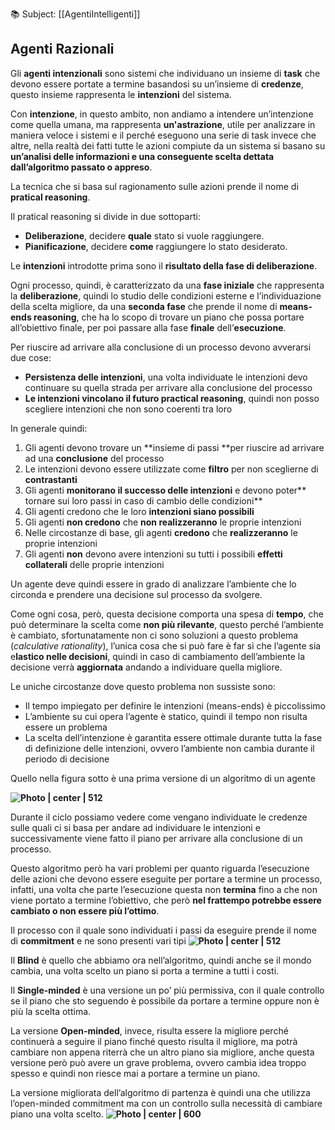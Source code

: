 📚 Subject: [[AgentiIntelligenti]] 
## Agenti Razionali

Gli **agenti intenzionali** sono sistemi che individuano un insieme di **task** che devono essere portate a termine basandosi su un’insieme di **credenze**, questo insieme rappresenta le **intenzioni** del sistema.

Con **intenzione**, in questo ambito, non andiamo a intendere un’intenzione come quella umana, ma rappresenta **un'astrazione**, utile per analizzare in maniera veloce i sistemi e il perché eseguono una serie di task invece che altre, nella realtà dei fatti tutte le azioni compiute da un sistema si basano su **un’analisi delle informazioni e una conseguente scelta dettata dall’algoritmo passato o appreso**.

La tecnica che si basa sul ragionamento sulle azioni prende il nome di **pratical reasoning**.

Il pratical reasoning si divide in due sottoparti:

* **Deliberazione**, decidere **quale** stato si vuole raggiungere.
* **Pianificazione**, decidere **come** raggiungere lo stato desiderato.

Le **intenzioni** introdotte prima sono il **risultato della fase di deliberazione**.

Ogni processo, quindi, è caratterizzato da una **fase iniziale** che rappresenta la **deliberazione**, quindi lo studio delle condizioni esterne e l’individuazione della scelta migliore, da una **seconda fase** che prende il nome di **means-ends reasoning**, che ha lo scopo di trovare un piano che possa portare all’obiettivo finale, per poi passare alla fase **finale** dell’**esecuzione**.

Per riuscire ad arrivare alla conclusione di un processo devono avverarsi due cose:

* **Persistenza delle intenzioni**, una volta individuate le intenzioni devo continuare su quella strada per arrivare alla conclusione del processo
* **Le intenzioni vincolano il futuro practical reasoning**, quindi non posso scegliere intenzioni che non sono coerenti tra loro 

In generale quindi:

1. Gli agenti devono trovare un **insieme di passi **per riuscire ad arrivare ad una **conclusione** del processo
2. Le intenzioni devono essere utilizzate come **filtro** per non sceglierne di **contrastanti**
3. Gli agenti **monitorano il successo delle intenzioni** e devono poter** tornare sui loro passi in caso di cambio delle condizioni**
4. Gli agenti credono che le loro **intenzioni siano possibili**
5. Gli agenti **non credono** che **non realizzeranno** le proprie intenzioni
6. Nelle circostanze di base, gli agenti **credono** che **realizzeranno** le proprie intenzioni
7. Gli agenti **non** devono avere intenzioni su tutti i possibili **effetti collaterali** delle proprie intenzioni

Un agente deve quindi essere in grado di analizzare l’ambiente che lo circonda e prendere una decisione sul processo da svolgere.

Come ogni cosa, però, questa decisione comporta una spesa di **tempo**, che può determinare la scelta come **non più rilevante**, questo perché l’ambiente è cambiato, sfortunatamente non ci sono soluzioni a questo problema (_calculative rationality_), l’unica cosa che si può fare è far sì che l’agente sia e**lastico nelle decisioni**, quindi in caso di cambiamento dell’ambiente la decisione verrà **aggiornata** andando a individuare quella migliore.

Le uniche circostanze dove questo problema non sussiste sono:

* Il tempo impiegato per definire le intenzioni (means-ends) è piccolissimo
* L’ambiente su cui opera l’agente è statico, quindi il tempo non risulta essere un problema
* La scelta dell’intenzione è garantita essere ottimale durante tutta la fase di definizione delle intenzioni, ovvero l’ambiente non cambia durante il periodo di decisione

Quello nella figura sotto è una prima versione di un algoritmo di un agente

**![Photo | center | 512](https://lh7-us.googleusercontent.com/DyD7UBsavCYvnjS_7iK7DLKcF6lXVdPONkX5YLIzftcfOgq2ocnDAoky_7-GLaoeqEGHVObx9J6F3iZWeRdmSrmsj5JhUOEHeWpuhWyM6gk3YRIaev5RByflt5f55-P7TatqRq2p2BWg-toKwk0yWaM)**

Durante il ciclo possiamo vedere come vengano individuate le credenze sulle quali ci si basa per andare ad individuare le intenzioni e successivamente viene fatto il piano per arrivare alla conclusione di un processo.

Questo algoritmo però ha vari problemi per quanto riguarda l’esecuzione delle azioni che devono essere eseguite per portare a termine un processo, infatti, una volta che parte l’esecuzione questa non **termina** fino a che non viene portato a termine l’obiettivo, che però **nel frattempo potrebbe essere cambiato o non essere più l’ottimo**.

Il processo con il quale sono individuati i passi da eseguire prende il nome di **commitment** e ne sono presenti vari tipi
**![Photo | center | 512](https://lh7-us.googleusercontent.com/6wndO-h4Y3vM-e4ne7K_be6tE7qPIBWBwtj8tf-t-FFmSQiXcBx-0dPLbiK7ElTW6t66AaTVBnyP2GTlbmWYVZe2oFDAYV4QSHn0nuUw3TgaWZU-l8AKhcLSTMNTWBPGr1yGITFpfQ11dZjVl32VxDs)**

Il **Blind** è quello che abbiamo ora nell’algoritmo, quindi anche se il mondo cambia, una volta scelto un piano si porta a termine a tutti i costi.

Il **Single-minded** è una versione un po’ più permissiva, con il quale controllo se il piano che sto seguendo è possibile da portare a termine oppure non è più la scelta ottima.

La versione **Open-minded**, invece, risulta essere la migliore perché continuerà a seguire il piano finché questo risulta il migliore, ma potrà cambiare non appena riterrà che un altro piano sia migliore, anche questa versione però può avere un grave problema, ovvero cambia idea troppo spesso e quindi non riesce mai a portare a termine un piano.

La versione migliorata dell’algoritmo di partenza è quindi una che utilizza l’open-minded commitment ma con un controllo sulla necessità di cambiare piano una volta scelto.
**![Photo | center | 600](https://lh7-us.googleusercontent.com/9H3i3R_YL-X40L-XcP3GHdohjVKW8JvtCsVLS8r-e9_8eJ6ujkKuL9kq10aflQmpsByv2h9tbe6FvvISn94EpcHRWa2IwJ5cA9GimvTl4hUPv88BFNVwbOuYAh8YQTrE_ZrIf9qfMBAV1jdKnhFrwTY)**
